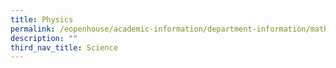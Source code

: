 ```yaml
---
title: Physics
permalink: /eopenhouse/academic-information/department-information/mathematics-n-science/science/physics/
description: ""
third_nav_title: Science
---
```

